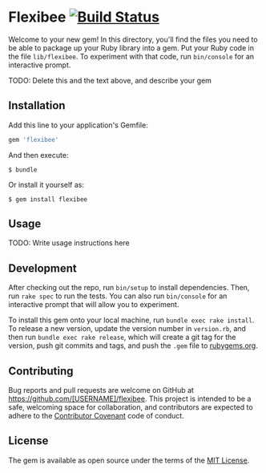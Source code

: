 # Flexibee [![Build Status](https://travis-ci.org/danpecher/flexibee.rb.svg?branch=master)](https://travis-ci.org/danpecher/flexibee.rb)

Welcome to your new gem! In this directory, you'll find the files you need to be able to package up your Ruby library into a gem. Put your Ruby code in the file `lib/flexibee`. To experiment with that code, run `bin/console` for an interactive prompt.

TODO: Delete this and the text above, and describe your gem

## Installation

Add this line to your application's Gemfile:

```ruby
gem 'flexibee'
```

And then execute:

    $ bundle

Or install it yourself as:

    $ gem install flexibee

## Usage

TODO: Write usage instructions here

## Development

After checking out the repo, run `bin/setup` to install dependencies. Then, run `rake spec` to run the tests. You can also run `bin/console` for an interactive prompt that will allow you to experiment.

To install this gem onto your local machine, run `bundle exec rake install`. To release a new version, update the version number in `version.rb`, and then run `bundle exec rake release`, which will create a git tag for the version, push git commits and tags, and push the `.gem` file to [rubygems.org](https://rubygems.org).

## Contributing

Bug reports and pull requests are welcome on GitHub at https://github.com/[USERNAME]/flexibee. This project is intended to be a safe, welcoming space for collaboration, and contributors are expected to adhere to the [Contributor Covenant](http://contributor-covenant.org) code of conduct.


## License

The gem is available as open source under the terms of the [MIT License](http://opensource.org/licenses/MIT).

